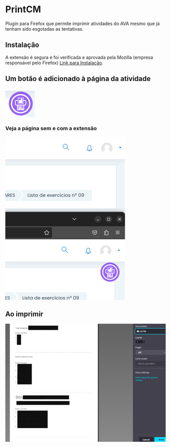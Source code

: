# PrintCM

Plugin para Firefox que permite imprimir atividades do AVA mesmo que já tenham sido esgotadas as tentativas.

## Instalação
A extensão é segura e foi verificada e aprovada pela Mozilla (empresa responsável pelo Firefox) [Link para Instalação](https://addons.mozilla.org/en-US/firefox/addon/printcm/).


## Um botão é adicionado à página da atividade
![Botão adicionado.](/image.png "Botão adicionado.")


### Veja a página sem e com a extensão
![Botão adicionado.](/image1.png "Botão adicionado.")


## Ao imprimir

![Ao imprimir.](/image2.png "Ao imprimir.")